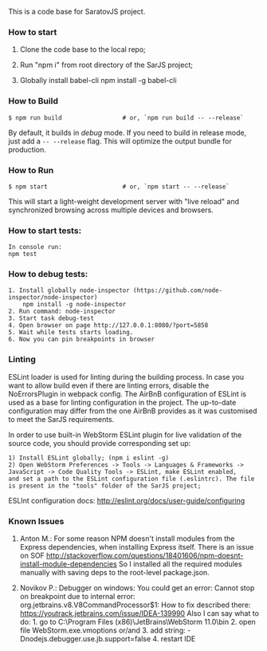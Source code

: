 This is a code base for SaratovJS project.

### How to start

1) Clone the code base to the local repo;

2) Run "npm i" from root directory of the SarJS project;

3) Globally install babel-cli
    npm install -g babel-cli

### How to Build

```shell
$ npm run build                 # or, `npm run build -- --release`
```

By default, it builds in *debug* mode. If you need to build in release
mode, just add a `-- --release` flag. This will optimize the output bundle for
production.

### How to Run

```shell
$ npm start                     # or, `npm start -- --release`
```

This will start a light-weight development server with "live reload" and
synchronized browsing across multiple devices and browsers.

### How to start tests:
    In console run:
    npm test
    
### How to debug tests:
    1. Install globally node-inspector (https://github.com/node-inspector/node-inspector)
        npm install -g node-inspector
    2. Run command: node-inspector
    3. Start task debug-test
    4. Open browser on page http://127.0.0.1:8080/?port=5858
    5. Wait while tests starts loading.
    6. Now you can pin breakpoints in browser

### Linting

ESLint loader is used for linting during the building process. In case you want to allow build even if there are linting
errors, disable the NoErrorsPlugin in webpack config. The AirBnB configuration of ESLint is used as a base for linting
configuration in the project. The up-to-date configuration may differ from the one AirBnB provides as it was customised to 
meet the SarJS requirements.

In order to use built-in WebStorm ESLint plugin for live validation of the source code, you should provide corresponding set up:

    1) Install ESLint globally; (npm i eslint -g)
    2) Open WebStorm Preferences -> Tools -> Languages & Frameworks -> JavaScript -> Code Quality Tools -> ESLint, make ESLint enabled,
    and set a path to the ESLint configuration file (.eslintrc). The file is present in the "tools" folder of the SarJS project;

ESLInt configuration docs: http://eslint.org/docs/user-guide/configuring 

### Known Issues

1) Anton M.: For some reason NPM doesn't install modules from the Express dependencies, when installing Express itself.
There is an issue on SOF http://stackoverflow.com/questions/18401606/npm-doesnt-install-module-dependencies
So I installed all the required modules manually with saving deps to the root-level package.json. 

2) Novikov P.: Debugger on windows:
    You could get an error: 
        Cannot stop on breakpoint due to internal error: org.jetbrains.v8.V8CommandProcessor$1: 
    How to fix described there: https://youtrack.jetbrains.com/issue/IDEA-139990
    Also I can say what to do:
        1. go to C:\Program Files (x86)\JetBrains\WebStorm 11.0\bin
        2. open file WebStorm.exe.vmoptions or/and
        3. add string: -Dnodejs.debugger.use.jb.support=false
        4. restart IDE